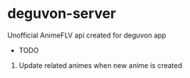 # deguvon-server
Unofficial AnimeFLV api created for deguvon app


- TODO
1) Update related animes when new anime is created
